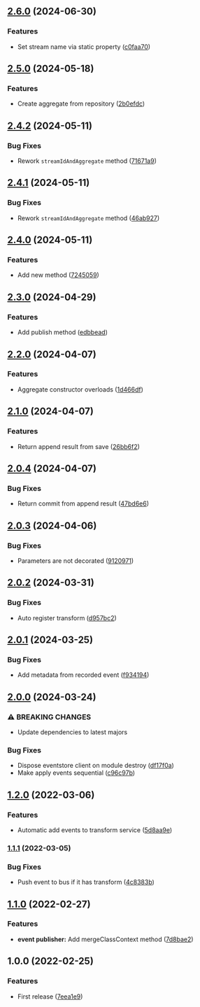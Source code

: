 ## [2.6.0](https://github.com/unlight/nestjs-cqrx/compare/v2.5.0...v2.6.0) (2024-06-30)


### Features

* Set stream name via static property ([c0faa70](https://github.com/unlight/nestjs-cqrx/commit/c0faa70f4be28b4710dd710613d7f38bb01fc497))

## [2.5.0](https://github.com/unlight/nestjs-cqrx/compare/v2.4.2...v2.5.0) (2024-05-18)


### Features

* Create aggregate from repository ([2b0efdc](https://github.com/unlight/nestjs-cqrx/commit/2b0efdc39a9fc4524b91ed37b02551ae1ec458e2))

## [2.4.2](https://github.com/unlight/nestjs-cqrx/compare/v2.4.1...v2.4.2) (2024-05-11)


### Bug Fixes

* Rework `streamIdAndAggregate` method ([71671a9](https://github.com/unlight/nestjs-cqrx/commit/71671a927cc45147fc7ee1ae192845ba57f51823))

## [2.4.1](https://github.com/unlight/nestjs-cqrx/compare/v2.4.0...v2.4.1) (2024-05-11)


### Bug Fixes

* Rework `streamIdAndAggregate` method ([46ab927](https://github.com/unlight/nestjs-cqrx/commit/46ab9273efd0e124eb1b6729e7db0765d724d7a3))

## [2.4.0](https://github.com/unlight/nestjs-cqrx/compare/v2.3.0...v2.4.0) (2024-05-11)


### Features

* Add new method ([7245059](https://github.com/unlight/nestjs-cqrx/commit/7245059b7676bde25a7e43d0b5150bf3c0a8b055))

## [2.3.0](https://github.com/unlight/nestjs-cqrx/compare/v2.2.0...v2.3.0) (2024-04-29)


### Features

* Add publish method ([edbbead](https://github.com/unlight/nestjs-cqrx/commit/edbbeadb23d9cd9da6968b2c66c3cc72ddb581b4))

## [2.2.0](https://github.com/unlight/nestjs-cqrx/compare/v2.1.0...v2.2.0) (2024-04-07)


### Features

* Aggregate constructor overloads ([1d466df](https://github.com/unlight/nestjs-cqrx/commit/1d466dfc493647ea15ebbe7583268db6d505a239))

## [2.1.0](https://github.com/unlight/nestjs-cqrx/compare/v2.0.4...v2.1.0) (2024-04-07)


### Features

* Return append result from save ([26bb6f2](https://github.com/unlight/nestjs-cqrx/commit/26bb6f2b2d4be926b85ef60d1e291930e3c9f0ea))

## [2.0.4](https://github.com/unlight/nestjs-cqrx/compare/v2.0.3...v2.0.4) (2024-04-07)


### Bug Fixes

* Return commit from append result ([47bd6e6](https://github.com/unlight/nestjs-cqrx/commit/47bd6e6daaf7e5cd8f330f15cfeecb15ebcf0787))

## [2.0.3](https://github.com/unlight/nestjs-cqrx/compare/v2.0.2...v2.0.3) (2024-04-06)


### Bug Fixes

* Parameters are not decorated ([9120971](https://github.com/unlight/nestjs-cqrx/commit/9120971f186a8b4ec40468e6c7eacffbaee31ee2))

## [2.0.2](https://github.com/unlight/nestjs-cqrx/compare/v2.0.1...v2.0.2) (2024-03-31)


### Bug Fixes

* Auto register transform ([d957bc2](https://github.com/unlight/nestjs-cqrx/commit/d957bc24837c396d244cbbd8117a5606a3134e11))

## [2.0.1](https://github.com/unlight/nestjs-cqrx/compare/v2.0.0...v2.0.1) (2024-03-25)


### Bug Fixes

* Add metadata from recorded event ([f934194](https://github.com/unlight/nestjs-cqrx/commit/f9341948547c7833a7f55fc4ddd3ea5dabb1f9e5))

## [2.0.0](https://github.com/unlight/nestjs-cqrx/compare/v1.2.0...v2.0.0) (2024-03-24)


### ⚠ BREAKING CHANGES

* Update dependencies to latest majors

### Bug Fixes

* Dispose eventstore client on module destroy ([df17f0a](https://github.com/unlight/nestjs-cqrx/commit/df17f0a4590916e79009d4fee2740d65785fce53))
* Make apply events sequential ([c96c97b](https://github.com/unlight/nestjs-cqrx/commit/c96c97b991d7a97840a7e2ed19cd5c263c879a83))

## [1.2.0](https://github.com/unlight/nestjs-cqrx/compare/v1.1.1...v1.2.0) (2022-03-06)


### Features

* Automatic add events to transform service ([5d8aa9e](https://github.com/unlight/nestjs-cqrx/commit/5d8aa9ea73a8bd48855053e2d1c03948cc642984))

### [1.1.1](https://github.com/unlight/nestjs-cqrx/compare/v1.1.0...v1.1.1) (2022-03-05)


### Bug Fixes

* Push event to bus if it has transform ([4c8383b](https://github.com/unlight/nestjs-cqrx/commit/4c8383b7cb62e53f9efefa14ba0ec993cceb51de))

## [1.1.0](https://github.com/unlight/nestjs-cqrx/compare/v1.0.0...v1.1.0) (2022-02-27)


### Features

* **event publisher:** Add mergeClassContext method ([7d8bae2](https://github.com/unlight/nestjs-cqrx/commit/7d8bae2a3cbdd882d20b8ef4b055cc31a0127498))

## 1.0.0 (2022-02-25)


### Features

* First release ([7eea1e9](https://github.com/unlight/nestjs-cqrx/commit/7eea1e924c8cee75103ea3d6c5355b1affd98d16))
